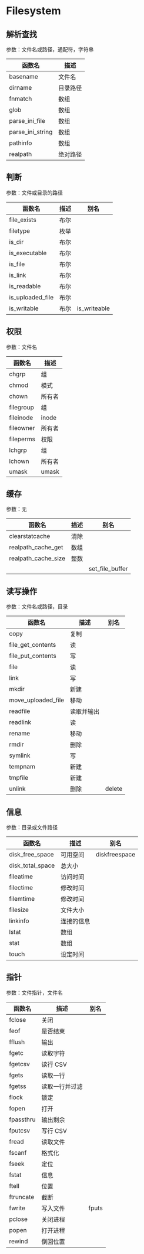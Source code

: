 # Filesystem



## 解析查找

参数：文件名或路径，通配符，字符串

| 函数名           | 描述     |
| ---------------- | -------- |
| basename         | 文件名   |
| dirname          | 目录路径 |
| fnmatch          | 数组     |
| glob             | 数组     |
| parse_ini_file   | 数组     |
| parse_ini_string | 数组     |
| pathinfo         | 数组     |
| realpath         | 绝对路径 |



## 判断

参数：文件或目录的路径

| 函数名           | 描述 | 别名         |
| ---------------- | ---- | ------------ |
| file_exists      | 布尔 |              |
| filetype         | 枚举 |              |
| is_dir           | 布尔 |              |
| is_executable    | 布尔 |              |
| is_file          | 布尔 |              |
| is_link          | 布尔 |              |
| is_readable      | 布尔 |              |
| is_uploaded_file | 布尔 |              |
| is_writable      | 布尔 | is_writeable |



## 权限

参数：文件名

| 函数名    | 描述   |
| --------- | ------ |
| chgrp     | 组     |
| chmod     | 模式   |
| chown     | 所有者 |
| filegroup | 组     |
| fileinode | inode  |
| fileowner | 所有者 |
| fileperms | 权限   |
| lchgrp    | 组     |
| lchown    | 所有者 |
| umask     | umask  |



## 缓存

参数：无

| 函数名              | 描述 | 别名            |
| ------------------- | ---- | --------------- |
| clearstatcache      | 清除 |                 |
| realpath_cache_get  | 数组 |                 |
| realpath_cache_size | 整数 |                 |
|                     |      | set_file_buffer |



## 读写操作

参数：文件名或路径，目录

| 函数名             | 描述       | 别名   |
| ------------------ | ---------- | ------ |
| copy               | 复制       |        |
| file_get_contents  | 读         |        |
| file_put_contents  | 写         |        |
| file               | 读         |        |
| link               | 写         |        |
| mkdir              | 新建       |        |
| move_uploaded_file | 移动       |        |
| readfile           | 读取并输出 |        |
| readlink           | 读         |        |
| rename             | 移动       |        |
| rmdir              | 删除       |        |
| symlink            | 写         |        |
| tempnam            | 新建       |        |
| tmpfile            | 新建       |        |
| unlink             | 删除       | delete |



## 信息

参数：目录或文件路径

| 函数名           | 描述       | 别名          |
| ---------------- | ---------- | ------------- |
| disk_free_space  | 可用空间   | diskfreespace |
| disk_total_space | 总大小     |               |
| fileatime        | 访问时间   |               |
| filectime        | 修改时间   |               |
| filemtime        | 修改时间   |               |
| filesize         | 文件大小   |               |
| linkinfo         | 连接的信息 |               |
| lstat            | 数组       |               |
| stat             | 数组       |               |
| touch            | 设定时间   |               |



## 指针

参数：文件指针，文件名

| 函数名    | 描述           | 别名  |
| --------- | -------------- | ----- |
| fclose    | 关闭           |       |
| feof      | 是否结束       |       |
| fflush    | 输出           |       |
| fgetc     | 读取字符       |       |
| fgetcsv   | 读行 CSV       |       |
| fgets     | 读取一行       |       |
| fgetss    | 读取一行并过滤 |       |
| flock     | 锁定           |       |
| fopen     | 打开           |       |
| fpassthru | 输出剩余       |       |
| fputcsv   | 写行 CSV       |       |
| fread     | 读取文件       |       |
| fscanf    | 格式化         |       |
| fseek     | 定位           |       |
| fstat     | 信息           |       |
| ftell     | 位置           |       |
| ftruncate | 截断           |       |
| fwrite    | 写入文件       | fputs |
| pclose    | 关闭进程       |       |
| popen     | 打开进程       |       |
| rewind    | 倒回位置       |       |

